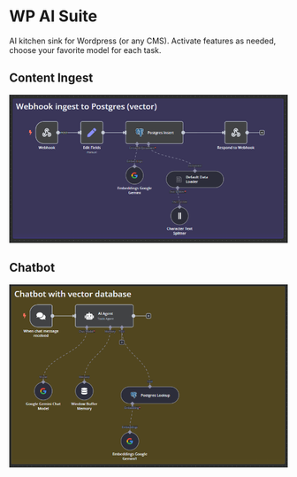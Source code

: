 # WP AI Suite
AI kitchen sink for Wordpress (or any CMS). Activate features as needed, choose your favorite model for each task.

## Content Ingest
![alt text](https://github.com/imran-nathani/wp-ai-suite/blob/4f2d2559d4e04310cd2c9a6b7298ecdbb73e73f7/screenshots/n8n-webhook-ingest.png)

## Chatbot
![alt text](https://github.com/imran-nathani/wp-ai-suite/blob/4f2d2559d4e04310cd2c9a6b7298ecdbb73e73f7/screenshots/n8n-chatbot.png)
